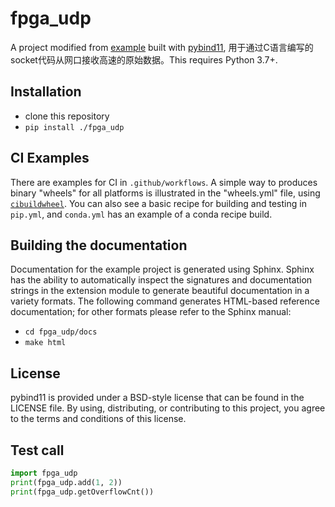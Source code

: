 fpga_udp
========

A project modified from [example](https://github.com/pybind/python_example/) built with [pybind11](https://github.com/pybind/pybind11), 用于通过C语言编写的socket代码从网口接收高速的原始数据。This requires Python 3.7+.

Installation
------------

 - clone this repository
 - `pip install ./fpga_udp`

CI Examples
-----------

There are examples for CI in `.github/workflows`. A simple way to produces
binary "wheels" for all platforms is illustrated in the "wheels.yml" file,
using [`cibuildwheel`][]. You can also see a basic recipe for building and
testing in `pip.yml`, and `conda.yml` has an example of a conda recipe build.


Building the documentation
--------------------------

Documentation for the example project is generated using Sphinx. Sphinx has the
ability to automatically inspect the signatures and documentation strings in
the extension module to generate beautiful documentation in a variety formats.
The following command generates HTML-based reference documentation; for other
formats please refer to the Sphinx manual:

 - `cd fpga_udp/docs`
 - `make html`

License
-------

pybind11 is provided under a BSD-style license that can be found in the LICENSE
file. By using, distributing, or contributing to this project, you agree to the
terms and conditions of this license.

Test call
---------

```python
import fpga_udp
print(fpga_udp.add(1, 2))
print(fpga_udp.getOverflowCnt())
```

[`cibuildwheel`]:          https://cibuildwheel.readthedocs.io
